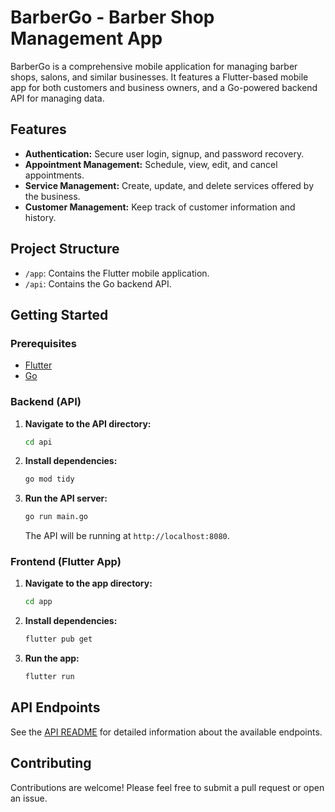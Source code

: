 
# BarberGo - Barber Shop Management App

BarberGo is a comprehensive mobile application for managing barber shops, salons, and similar businesses. It features a Flutter-based mobile app for both customers and business owners, and a Go-powered backend API for managing data.

## Features

*   **Authentication:** Secure user login, signup, and password recovery.
*   **Appointment Management:** Schedule, view, edit, and cancel appointments.
*   **Service Management:** Create, update, and delete services offered by the business.
*   **Customer Management:** Keep track of customer information and history.

## Project Structure

*   `/app`: Contains the Flutter mobile application.
*   `/api`: Contains the Go backend API.

## Getting Started

### Prerequisites

*   [Flutter](https://flutter.dev/docs/get-started/install)
*   [Go](https://golang.org/doc/install)

### Backend (API)

1.  **Navigate to the API directory:**
    ```bash
    cd api
    ```

2.  **Install dependencies:**
    ```bash
    go mod tidy
    ```

3.  **Run the API server:**
    ```bash
    go run main.go
    ```
    The API will be running at `http://localhost:8080`.

### Frontend (Flutter App)

1.  **Navigate to the app directory:**
    ```bash
    cd app
    ```

2.  **Install dependencies:**
    ```bash
    flutter pub get
    ```

3.  **Run the app:**
    ```bash
    flutter run
    ```

## API Endpoints

See the [API README](./api/README.md) for detailed information about the available endpoints.

## Contributing

Contributions are welcome! Please feel free to submit a pull request or open an issue.
